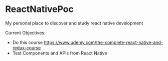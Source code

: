# ReactNativePoc
My personal place to discover and study react native development

Current Objectives:
- Do this course https://www.udemy.com/the-complete-react-native-and-redux-course
- Test Components and APIs from React Native
